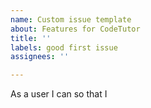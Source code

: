 ```yaml
---
name: Custom issue template
about: Features for CodeTutor
title: ''
labels: good first issue
assignees: ''

---
```


As a user I can <signup and login> so that I <can get help learning to code>
